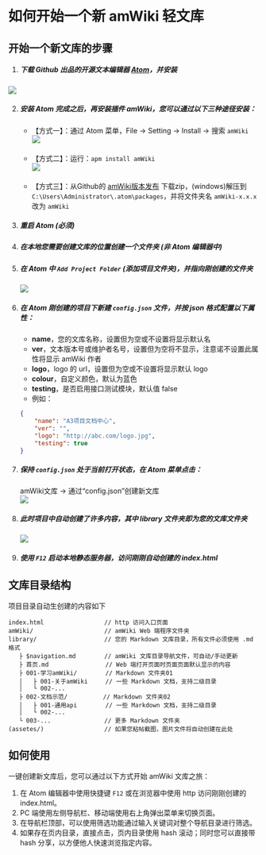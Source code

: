 # 如何开始一个新 amWiki 轻文库

## 开始一个新文库的步骤

1. ##### 下载 Github 出品的开源文本编辑器 [Atom](https://atom.io/ "打开Atom官网")，并安装  
![](https://amwiki.xf09.net/docs/assets/001.tiny/02-0e63f48d.png)

2. ##### 安装 Atom 完成之后，再安装插件 amWiki，您可以通过以下三种途径安装：
    - 【方式一】：通过 Atom 菜单，File -> Setting -> Install -> 搜索 `amWiki`  
      ![](https://amwiki.xf09.net/docs/assets/001.tiny/02-ec2b10b3.png)  
      <br>
    - 【方式二】：运行：`apm install amWiki`  
      ![](https://amwiki.xf09.net/docs/assets/001.tiny/02-37a29814.png)  
      <br>
    - 【方式三】：从Github的 [amWiki版本发布](https://github.com/TevinLi/amWiki/releases) 下载zip，(windows)解压到 `C:\Users\Administrator\.atom\packages`，并将文件夹名 `amWiki-x.x.x` 改为 `amWiki`

3. ##### 重启 Atom (必须)

4. ##### 在本地您需要创建文库的位置创建一个文件夹 (非 Atom 编辑器中)

5. ##### 在 Atom 中 `Add Project Folder` (添加项目文件夹)，并指向刚创建的文件夹
    ![](https://amwiki.xf09.net/docs/assets/001.tiny/03-7ce48bba.png)

6. ##### 在 Atom 刚创建的项目下新建 `config.json` 文件，并按 json 格式配置以下属性：
    - **name**，您的文库名称，设置但为空或不设置将显示默认名
    - **ver**，文本版本号或维护者名号，设置但为空将不显示，注意诺不设置此属性将显示 amWiki 作者
    - **logo**，logo 的 url，设置但为空或不设置将显示默认 logo
    - **colour**，自定义颜色，默认为蓝色
    - **testing**，是否启用接口测试模块，默认值 false  
    - 例如：
    ```json
    {
        "name": "A3项目文档中心",
        "ver": "",
        "logo": "http://abc.com/logo.jpg",
        "testing": true
    }
    ```
7. ##### 保持 `config.json` 处于当前打开状态，在 Atom 菜单点击：

    amWiki文库 -> 通过“config.json”创建新文库  
    ![](https://amwiki.xf09.net/docs/assets/001.tiny/02-78f2030d.png)

8. ##### 此时项目中自动创建了许多内容，其中 library 文件夹即为您的文库文件夹
    ![](https://amwiki.xf09.net/docs/assets/001.tiny/02-d72e59a9.png)

9. ##### 使用 `F12` 启动本地静态服务器，访问刚刚自动创建的 index.html


## 文库目录结构
项目目录自动生创建的内容如下

    index.html                 // http 访问入口页面
    amWiki/                    // amWiki Web 端程序文件夹
    library/                   // 您的 Markdown 文库目录，所有文件必须使用 .md 格式
       ├ $navigation.md        // amWiki 文库目录导航文件，可自动/手动更新
       ├ 首页.md                // Web 端打开页面时页面页面默认显示的内容
       ├ 001-学习amWiki/        // Markdown 文件夹01
       │   ├ 001-关于amWiki     // 一些 Markdown 文档，支持二级目录
       │   └ 002-...
       ├ 002-文档示范/          // Markdown 文件夹02
       │   ├ 001-通用api        // 一些 Markdown 文档，支持二级目录
       │   └ 002-...
       └ 003-...               // 更多 Markdown 文件夹
    (assetes/)                 // 如果您粘帖截图，图片文件将自动创建在此处


## 如何使用
一键创建新文库后，您可以通过以下方式开始 amWiki 文库之旅：

1. 在 Atom 编辑器中使用快捷键 `F12` 或在浏览器中使用 http 访问刚刚创建的 index.html。
2. PC 端使用左侧导航栏、移动端使用右上角弹出菜单来切换页面。
3. 在导航栏顶部，可以使用筛选功能通过输入关键词对整个导航目录进行筛选。
4. 如果存在页内目录，直接点击，页内目录使用 hash 滚动；同时您可以直接带 hash 分享，以方便他人快速浏览指定内容。
